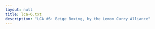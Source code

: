 ```yaml
---
layout: null
title: lca-6.txt
description: "LCA #6: Beige Boxing, by the Lemon Curry Alliance"
---
```

